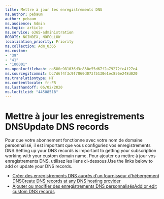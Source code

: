 ```yaml
---
title: Mettre à jour les enregistrements DNS
ms.author: pebaum
author: pebaum
ms.audience: Admin
ms.topic: article
ms.service: o365-administration
ROBOTS: NOINDEX, NOFOLLOW
localization_priority: Priority
ms.collection: Adm_O365
ms.custom:
- "39"
- "41"
- "100001"
ms.openlocfilehash: ca580e981036d3c830e55d67f2a79272fe4f27e4
ms.sourcegitcommit: bc7d6f4f3c9f7060d073f5130e1ec856e248d020
ms.translationtype: HT
ms.contentlocale: fr-FR
ms.lasthandoff: 06/02/2020
ms.locfileid: "44508518"
---
```

# <a name="update-dns-records"></a><span data-ttu-id="8f4e7-102">Mettre à jour les enregistrements DNS</span><span class="sxs-lookup"><span data-stu-id="8f4e7-102">Update DNS records</span></span>

<span data-ttu-id="8f4e7-103">Pour que votre abonnement fonctionne avec votre nom de domaine personnalisé, il est important que vous configuriez vos enregistrements DNS.</span><span class="sxs-lookup"><span data-stu-id="8f4e7-103">Setting up your DNS records is important to getting your subscription working with your custom domain name.</span></span> <span data-ttu-id="8f4e7-104">Pour ajouter ou mettre à jour vos enregistrements DNS, utilisez les liens ci-dessous.</span><span class="sxs-lookup"><span data-stu-id="8f4e7-104">Use the links below to add or update your DNS records.</span></span>
  
- [<span data-ttu-id="8f4e7-105">Créer des enregistrements DNS auprès d'un fournisseur d'hébergement DNS</span><span class="sxs-lookup"><span data-stu-id="8f4e7-105">Create DNS records at any DNS hosting provider</span></span>](https://docs.microsoft.com/microsoft-365/admin/get-help-with-domains/create-dns-records-at-any-dns-hosting-provider)  
- [<span data-ttu-id="8f4e7-106">Ajouter ou modifier des enregistrements DNS personnalisés</span><span class="sxs-lookup"><span data-stu-id="8f4e7-106">Add or edit custom DNS records</span></span>](https://docs.microsoft.com/microsoft-365/admin/dns/add-or-edit-custom-dns-records)